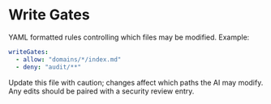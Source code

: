 <!-- @meta {
  "fileType": "protected",
  "purpose": "Glob patterns defining allowed and denied write paths.",
  "editPolicy": "appendOrReplace",
  "routeScope": "global"
} -->
# Write Gates
YAML formatted rules controlling which files may be modified. Example:
```yaml
writeGates:
  - allow: "domains/*/index.md"
  - deny: "audit/**"
```

Update this file with caution; changes affect which paths the AI may modify. Any edits should be paired with a security review entry.

